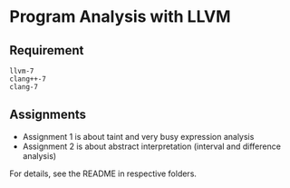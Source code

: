 # Program Analysis with LLVM
## Requirement 
```text
llvm-7
clang++-7
clang-7
```

## Assignments
* Assignment 1 is about taint and very busy expression analysis
* Assignment 2 is about abstract interpretation (interval and difference analysis)

For details, see the README in respective folders.